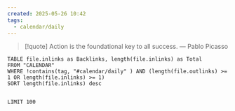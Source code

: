 ```yaml
---
created: 2025-05-26 10:42
tags:
  - calendar/daily
---
```


> [!quote] Action is the foundational key to all success.
> — Pablo Picasso



```dataview
TABLE file.inlinks as Backlinks, length(file.inlinks) as Total 
FROM "CALENDAR"
WHERE !contains(tag, "#calendar/daily" ) AND (length(file.outlinks) >= 1 OR length(file.inlinks) >= 1)
SORT length(file.inlinks) desc


LIMIT 100
```
